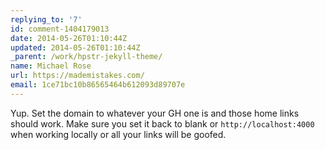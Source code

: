 ```yaml
---
replying_to: '7'
id: comment-1404179013
date: 2014-05-26T01:10:44Z
updated: 2014-05-26T01:10:44Z
_parent: /work/hpstr-jekyll-theme/
name: Michael Rose
url: https://mademistakes.com/
email: 1ce71bc10b86565464b612093d89707e
---
```


Yup. Set the domain to whatever your GH one is and those home links should work.
Make sure you set it back to blank or `http://localhost:4000` when working
locally or all your links will be goofed.
